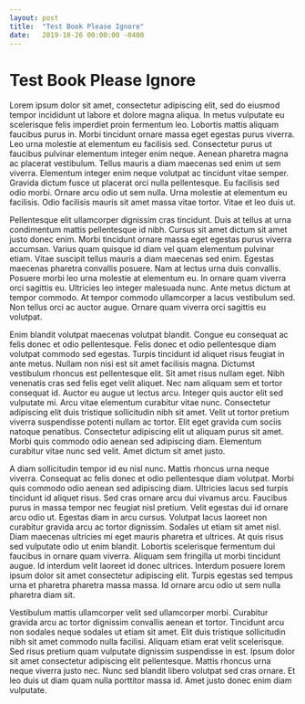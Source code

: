 ```yaml
---
layout: post
title:  "Test Book Please Ignore"
date:   2019-10-26 00:00:00 -0400
---
```


# Test Book Please Ignore

Lorem ipsum dolor sit amet, consectetur adipiscing elit, sed do eiusmod tempor incididunt ut labore et dolore magna aliqua. In metus vulputate eu scelerisque felis imperdiet proin fermentum leo. Lobortis mattis aliquam faucibus purus in. Morbi tincidunt ornare massa eget egestas purus viverra. Leo urna molestie at elementum eu facilisis sed. Consectetur purus ut faucibus pulvinar elementum integer enim neque. Aenean pharetra magna ac placerat vestibulum. Tellus mauris a diam maecenas sed enim ut sem viverra. Elementum integer enim neque volutpat ac tincidunt vitae semper. Gravida dictum fusce ut placerat orci nulla pellentesque. Eu facilisis sed odio morbi. Ornare arcu odio ut sem nulla. Urna molestie at elementum eu facilisis. Odio facilisis mauris sit amet massa vitae tortor. Vitae et leo duis ut.

Pellentesque elit ullamcorper dignissim cras tincidunt. Duis at tellus at urna condimentum mattis pellentesque id nibh. Cursus sit amet dictum sit amet justo donec enim. Morbi tincidunt ornare massa eget egestas purus viverra accumsan. Varius quam quisque id diam vel quam elementum pulvinar etiam. Vitae suscipit tellus mauris a diam maecenas sed enim. Egestas maecenas pharetra convallis posuere. Nam at lectus urna duis convallis. Posuere morbi leo urna molestie at elementum eu. In ornare quam viverra orci sagittis eu. Ultricies leo integer malesuada nunc. Ante metus dictum at tempor commodo. At tempor commodo ullamcorper a lacus vestibulum sed. Non tellus orci ac auctor augue. Ornare quam viverra orci sagittis eu volutpat.

Enim blandit volutpat maecenas volutpat blandit. Congue eu consequat ac felis donec et odio pellentesque. Felis donec et odio pellentesque diam volutpat commodo sed egestas. Turpis tincidunt id aliquet risus feugiat in ante metus. Nullam non nisi est sit amet facilisis magna. Dictumst vestibulum rhoncus est pellentesque elit. Sit amet risus nullam eget. Nibh venenatis cras sed felis eget velit aliquet. Nec nam aliquam sem et tortor consequat id. Auctor eu augue ut lectus arcu. Integer quis auctor elit sed vulputate mi. Arcu vitae elementum curabitur vitae nunc. Consectetur adipiscing elit duis tristique sollicitudin nibh sit amet. Velit ut tortor pretium viverra suspendisse potenti nullam ac tortor. Elit eget gravida cum sociis natoque penatibus. Consectetur adipiscing elit ut aliquam purus sit amet. Morbi quis commodo odio aenean sed adipiscing diam. Elementum curabitur vitae nunc sed velit. Amet dictum sit amet justo.

A diam sollicitudin tempor id eu nisl nunc. Mattis rhoncus urna neque viverra. Consequat ac felis donec et odio pellentesque diam volutpat. Morbi quis commodo odio aenean sed adipiscing diam. Ultricies lacus sed turpis tincidunt id aliquet risus. Sed cras ornare arcu dui vivamus arcu. Faucibus purus in massa tempor nec feugiat nisl pretium. Velit egestas dui id ornare arcu odio ut. Egestas diam in arcu cursus. Volutpat lacus laoreet non curabitur gravida arcu ac tortor dignissim. Sodales ut etiam sit amet nisl. Diam maecenas ultricies mi eget mauris pharetra et ultrices. At quis risus sed vulputate odio ut enim blandit. Lobortis scelerisque fermentum dui faucibus in ornare quam viverra. Aliquam sem fringilla ut morbi tincidunt augue. Id interdum velit laoreet id donec ultrices. Interdum posuere lorem ipsum dolor sit amet consectetur adipiscing elit. Turpis egestas sed tempus urna et pharetra pharetra massa massa. Id ornare arcu odio ut sem nulla pharetra diam sit.

Vestibulum mattis ullamcorper velit sed ullamcorper morbi. Curabitur gravida arcu ac tortor dignissim convallis aenean et tortor. Tincidunt arcu non sodales neque sodales ut etiam sit amet. Elit duis tristique sollicitudin nibh sit amet commodo nulla facilisi. Aliquam etiam erat velit scelerisque. Sed risus pretium quam vulputate dignissim suspendisse in est. Ipsum dolor sit amet consectetur adipiscing elit pellentesque. Mattis rhoncus urna neque viverra justo nec. Nunc sed blandit libero volutpat sed cras ornare. Et leo duis ut diam quam nulla porttitor massa id. Amet justo donec enim diam vulputate.
